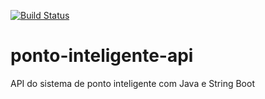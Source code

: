 [![Build Status](https://travis-ci.com/sillassanttos/ponto-inteligente-api.svg?branch=master)](https://travis-ci.com/sillassanttos/ponto-inteligente-api)

# ponto-inteligente-api
API do sistema de ponto inteligente com Java e String Boot
